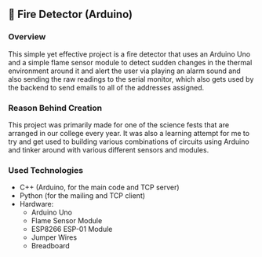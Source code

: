 ## 🤖 Fire Detector (Arduino)

### Overview

This simple yet effective project is a fire detector that uses an Arduino Uno and a simple flame sensor module to detect sudden changes in the thermal environment around it and alert the user via playing an alarm sound and also sending the raw readings to the serial monitor, which also gets used by the backend to send emails to all of the addresses assigned.

### Reason Behind Creation

This project was primarily made for one of the science fests that are arranged in our college every year. It was also a learning attempt for me to try and get used to building various combinations of circuits using Arduino and tinker around with various different sensors and modules.

### Used Technologies

- C++ (Arduino, for the main code and TCP server)
- Python (for the mailing and TCP client)
- Hardware:
    - Arduino Uno
    - Flame Sensor Module
    - ESP8266 ESP-01 Module
    - Jumper Wires
    - Breadboard